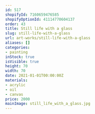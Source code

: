 ```yaml
---
id: 517
shopifyId: 7160659476585
shopifyOptionId: 41114770604137
order: 43
title: Still life with a glass
slug: still-life-with-a-glass
url: art-works/still-life-with-a-glass
aliases: []
categories:
- painting
inStock: true
isVisible: true
height: 70
width: 70
date: 2021-01-01T00:00:00Z
materials:
- acrylic
- oil
- canvas
price: 2000
mainImage: still_life_with_a_glass.jpg
---
```

